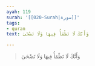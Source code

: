 ```yaml
---
ayah: 119
surah: '[[020-Surah|سورة]]'
tags:
- quran
text: وَأَنَّكَ لَا تَظْمَأُ فِيهَا وَلَا تَضْحَىٰ

---
```

> وَأَنَّكَ لَا تَظْمَأُ فِيهَا وَلَا تَضْحَىٰ
